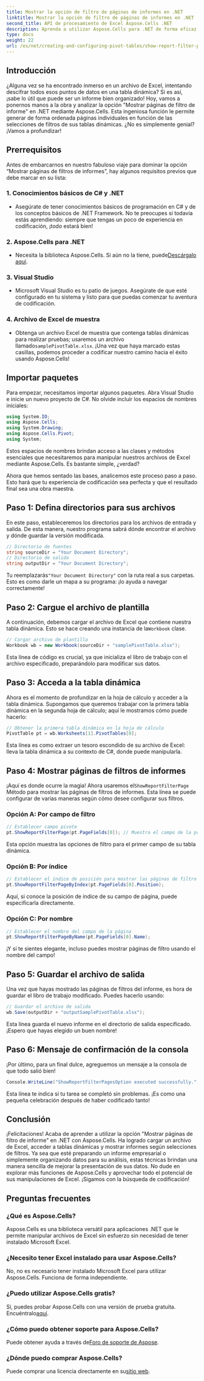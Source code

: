 ```yaml
---
title: Mostrar la opción de filtro de páginas de informes en .NET
linktitle: Mostrar la opción de filtro de páginas de informes en .NET
second_title: API de procesamiento de Excel Aspose.Cells .NET
description: Aprenda a utilizar Aspose.Cells para .NET de forma eficaz para mostrar páginas de filtros de informes en tablas dinámicas. Guía paso a paso con ejemplos de código completos.
type: docs
weight: 22
url: /es/net/creating-and-configuring-pivot-tables/show-report-filter-pages-option/
---
```

## Introducción
¿Alguna vez se ha encontrado inmerso en un archivo de Excel, intentando descifrar todos esos puntos de datos en una tabla dinámica? Si es así, ¡sabe lo útil que puede ser un informe bien organizado! Hoy, vamos a ponernos manos a la obra y analizar la opción "Mostrar páginas de filtro de informe" en .NET mediante Aspose.Cells. Esta ingeniosa función le permite generar de forma ordenada páginas individuales en función de las selecciones de filtros de sus tablas dinámicas. ¿No es simplemente genial? ¡Vamos a profundizar!
## Prerrequisitos
Antes de embarcarnos en nuestro fabuloso viaje para dominar la opción “Mostrar páginas de filtros de informes”, hay algunos requisitos previos que debe marcar en su lista:
### 1. Conocimientos básicos de C# y .NET
- Asegúrate de tener conocimientos básicos de programación en C# y de los conceptos básicos de .NET Framework. No te preocupes si todavía estás aprendiendo: siempre que tengas un poco de experiencia en codificación, ¡todo estará bien!
### 2. Aspose.Cells para .NET
-  Necesita la biblioteca Aspose.Cells. Si aún no la tiene, puede[Descárgalo aquí](https://releases.aspose.com/cells/net/).
### 3. Visual Studio
- Microsoft Visual Studio es tu patio de juegos. Asegúrate de que esté configurado en tu sistema y listo para que puedas comenzar tu aventura de codificación.
### 4. Archivo de Excel de muestra
-  Obtenga un archivo Excel de muestra que contenga tablas dinámicas para realizar pruebas; usaremos un archivo llamado`samplePivotTable.xlsx`.
¡Una vez que haya marcado estas casillas, podemos proceder a codificar nuestro camino hacia el éxito usando Aspose.Cells!
## Importar paquetes
Para empezar, necesitamos importar algunos paquetes. Abra Visual Studio e inicie un nuevo proyecto de C#. No olvide incluir los espacios de nombres iniciales:
```csharp
using System.IO;
using Aspose.Cells;
using System.Drawing;
using Aspose.Cells.Pivot;
using System;
```
Estos espacios de nombres brindan acceso a las clases y métodos esenciales que necesitaremos para manipular nuestros archivos de Excel mediante Aspose.Cells. Es bastante simple, ¿verdad?

Ahora que hemos sentado las bases, analicemos este proceso paso a paso. Esto hará que tu experiencia de codificación sea perfecta y que el resultado final sea una obra maestra.
## Paso 1: Defina directorios para sus archivos
En este paso, estableceremos los directorios para los archivos de entrada y salida. De esta manera, nuestro programa sabrá dónde encontrar el archivo y dónde guardar la versión modificada.
```csharp
// Directorio de fuentes
string sourceDir = "Your Document Directory";
// Directorio de salida
string outputDir = "Your Document Directory";
```
 Tu reemplazarás`"Your Document Directory"` con la ruta real a sus carpetas. Esto es como darle un mapa a su programa: ¡lo ayuda a navegar correctamente!
## Paso 2: Cargue el archivo de plantilla
 A continuación, debemos cargar el archivo de Excel que contiene nuestra tabla dinámica. Esto se hace creando una instancia de la`Workbook` clase.
```csharp
// Cargar archivo de plantilla
Workbook wb = new Workbook(sourceDir + "samplePivotTable.xlsx");
```
Esta línea de código es crucial, ya que inicializa el libro de trabajo con el archivo especificado, preparándolo para modificar sus datos.
## Paso 3: Acceda a la tabla dinámica
Ahora es el momento de profundizar en la hoja de cálculo y acceder a la tabla dinámica. Supongamos que queremos trabajar con la primera tabla dinámica en la segunda hoja de cálculo; aquí le mostramos cómo puede hacerlo:
```csharp
// Obtener la primera tabla dinámica en la hoja de cálculo
PivotTable pt = wb.Worksheets[1].PivotTables[0];
```
Esta línea es como extraer un tesoro escondido de su archivo de Excel: lleva la tabla dinámica a su contexto de C#, donde puede manipularla.
## Paso 4: Mostrar páginas de filtros de informes
¡Aquí es donde ocurre la magia! Ahora usaremos el`ShowReportFilterPage` Método para mostrar las páginas de filtros de informes. Esta línea se puede configurar de varias maneras según cómo desee configurar sus filtros.
### Opción A: Por campo de filtro
```csharp
// Establecer campo pivote
pt.ShowReportFilterPage(pt.PageFields[0]); // Muestra el campo de la primera página
```
Esta opción muestra las opciones de filtro para el primer campo de su tabla dinámica.
### Opción B: Por índice
```csharp
// Establecer el índice de posición para mostrar las páginas de filtro de informes
pt.ShowReportFilterPageByIndex(pt.PageFields[0].Position);
```
Aquí, si conoce la posición de índice de su campo de página, puede especificarla directamente.
### Opción C: Por nombre
```csharp
// Establecer el nombre del campo de la página
pt.ShowReportFilterPageByName(pt.PageFields[0].Name);
```
¡Y si te sientes elegante, incluso puedes mostrar páginas de filtro usando el nombre del campo! 
## Paso 5: Guardar el archivo de salida
Una vez que hayas mostrado las páginas de filtros del informe, es hora de guardar el libro de trabajo modificado. Puedes hacerlo usando:
```csharp
// Guardar el archivo de salida
wb.Save(outputDir + "outputSamplePivotTable.xlsx");
```
Esta línea guarda el nuevo informe en el directorio de salida especificado. ¡Espero que hayas elegido un buen nombre!
## Paso 6: Mensaje de confirmación de la consola
¡Por último, para un final dulce, agreguemos un mensaje a la consola de que todo salió bien!
```csharp
Console.WriteLine("ShowReportFilterPagesOption executed successfully.");
```
Esta línea te indica si tu tarea se completó sin problemas. ¡Es como una pequeña celebración después de haber codificado tanto!
## Conclusión
¡Felicitaciones! Acaba de aprender a utilizar la opción "Mostrar páginas de filtro de informe" en .NET con Aspose.Cells. Ha logrado cargar un archivo de Excel, acceder a tablas dinámicas y mostrar informes según selecciones de filtros. Ya sea que esté preparando un informe empresarial o simplemente organizando datos para su análisis, estas técnicas brindan una manera sencilla de mejorar la presentación de sus datos.
No dude en explorar más funciones de Aspose.Cells y aprovechar todo el potencial de sus manipulaciones de Excel. ¡Sigamos con la búsqueda de codificación!
## Preguntas frecuentes
### ¿Qué es Aspose.Cells?
Aspose.Cells es una biblioteca versátil para aplicaciones .NET que le permite manipular archivos de Excel sin esfuerzo sin necesidad de tener instalado Microsoft Excel.
### ¿Necesito tener Excel instalado para usar Aspose.Cells?
No, no es necesario tener instalado Microsoft Excel para utilizar Aspose.Cells. Funciona de forma independiente.
### ¿Puedo utilizar Aspose.Cells gratis?
 Sí, puedes probar Aspose.Cells con una versión de prueba gratuita. Encuéntralo[aquí](https://releases.aspose.com/).
### ¿Cómo puedo obtener soporte para Aspose.Cells?
 Puede obtener ayuda a través de[Foro de soporte de Aspose](https://forum.aspose.com/c/cells/9).
### ¿Dónde puedo comprar Aspose.Cells?
 Puede comprar una licencia directamente en su[sitio web](https://purchase.aspose.com/buy).